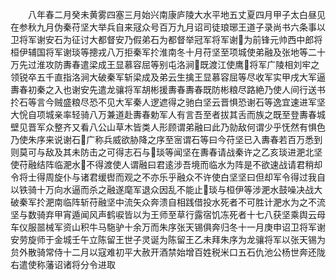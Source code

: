 <!-- { "loadSidebar": true } -->
　　八年春二月癸未黄雾四塞三月始兴南康庐陵大水平地五丈夏四月甲子太白昼见在参秋九月伪秦苻坚大举兵自来冦众号百万九月诏司徒琅琊王道子录尚书六条事以卫将军谢安石为征讨大都督安乃假弟石为都督举冠军将军谢为前锋元帅西中郎将桓伊辅国将军谢琰等摠戎八万拒秦军扵淮南冬十月苻坚至项城使弟融及张地等二十万先过淮攻防夀春遣梁成王显慕容屈等别屯洛涧既渡江使鹰将军广陵相刘牢之领锐卒五千直指洛涧大破秦军斩梁成及弟云生擒王显慕容屈等尽收军实甲戌大军逼夀春初秦之入也谢安先遣龙骧将军胡彬援夀春夀春既防彬粮尽路絶乃使人间行送书扵石等言今贼盛粮尽恐不见大军秦人逻遮得之驰白坚云晋惧恐谢石等逸宜速进军坚大恱自项城亲率轻骑八万兼道赴夀春勅军人有言吾至者拔其舌而族之既至登夀春城壁见晋军众整齐又看八公山草木皆类人形顾谓弟融曰此乃勍敌何谓少乎怃然有惧色乃使朱序来说谢石广称兵威欲胁降之序至宻谓石等曰今苻坚已入夀春若百万悉到则莫可与敌及其未防击之可得志石与琰等闻坚在夀春请战秦许之乙亥琰进淝北坚使苻融结阵临淝水不得渡使人谓融曰君逺涉吾境而临水为阵是不欲速战请君稍却令将士得周旋仆与诸君缓辔而观之不亦乐乎融众不许使白坚坚曰但却军令得过我自以铁骑十万向水逼而杀之融遂麾军退众因乱不能止琰与桓伊等涉淝水鼓噪决战大破秦军扵淝南临阵斩苻融坚中流矢众奔溃自相践借投水死者不可胜计淝水为之不流坚与数骑弃甲宵遁闻风声鹤唳皆以为王师至草行露宿饥冻死者十七八获坚乘舆云母车仪服噐械军资山积牛马駞驴十余万而朱序张天锡俱奔归冬十一月庚申诏卫将军谢安劳旋师于金城壬午立陈留王世子灵诞为陈留王乙未拜朱序为龙骧将军以张天锡为贠外散骑常侍十二月以寇难初平大赦开酒禁始增百姓税米口五石仇池公杨世奔还陇右遣使称藩诏诸将分令进取

